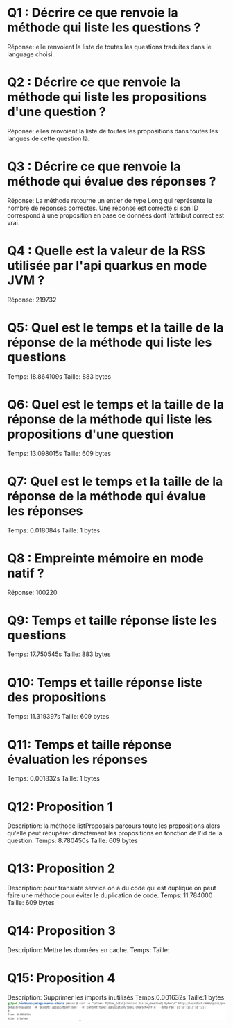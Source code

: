 # Q1 : Décrire ce que renvoie la méthode qui liste les questions ?
Réponse: elle renvoient la liste de toutes les questions traduites dans le language choisi.

# Q2 : Décrire ce que renvoie la méthode qui liste les propositions d'une question ?
Réponse: elles renvoient la liste de toutes les propositions dans toutes les langues de cette question là.

# Q3 : Décrire ce que renvoie la méthode qui évalue des réponses ?
Réponse: La méthode retourne un entier de type Long qui représente le nombre de réponses correctes. Une réponse est correcte si son ID correspond à une proposition en base de données dont l’attribut correct est vrai.

# Q4 : Quelle est la valeur de la RSS utilisée par l'api quarkus en mode JVM ?
Réponse: 219732

# Q5: Quel est le temps et la taille de la réponse  de la méthode qui liste les questions
Temps: 18.864109s
Taille: 883 bytes

# Q6: Quel est le temps et la taille de la réponse  de la méthode qui liste les propositions d'une question
Temps: 13.098015s
Taille: 609 bytes

# Q7: Quel est le temps et la taille de la réponse  de la méthode qui évalue les réponses
Temps: 0.018084s
Taille: 1 bytes

# Q8 : Empreinte mémoire en mode natif ?
Réponse: 100220

# Q9: Temps et  taille  réponse   liste les questions
Temps: 17.750545s
Taille: 883 bytes

# Q10: Temps et  taille  réponse  liste des propositions
Temps: 11.319397s
Taille: 609 bytes

# Q11: Temps et  taille  réponse  évaluation les réponses
Temps: 0.001832s
Taille: 1 bytes

# Q12:  Proposition 1
Description: la méthode listProposals parcours toute les propositions alors qu'elle peut récupérer directement les propositions en fonction de l'id de la question.
Temps: 8.780450s
Taille: 609 bytes

# Q13:  Proposition 2
Description: pour translate service on a du code qui est dupliqué on peut faire une méthode pour éviter le duplication de code.
Temps: 11.784000
Taille: 609 bytes

# Q14:  Proposition 3
Description: Mettre les données en cache.
Temps:
Taille:

# Q15:  Proposition 4
Description: Supprimer les imports inutilisés 
Temps:0.001632s
Taille:1 bytes
![alt text](image.png)